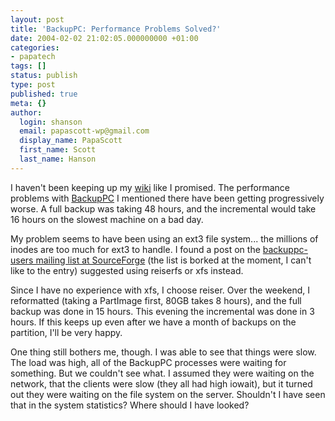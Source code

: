 ```yaml
---
layout: post
title: 'BackupPC: Performance Problems Solved?'
date: 2004-02-02 21:02:05.000000000 +01:00
categories:
- papatech
tags: []
status: publish
type: post
published: true
meta: {}
author:
  login: shanson
  email: papascott-wp@gmail.com
  display_name: PapaScott
  first_name: Scott
  last_name: Hanson
---
```

<p>I haven't been keeping up my <a title="Backup PC - PapaScottWiki" href="https://www.papascott.de/tavi/index.php?page=BackupPC">wiki</a> like I promised. The performance problems with <a title="BackupPC: Open Source Backup to disk" href="http://backuppc.sourceforge.net/">BackupPC</a> I mentioned there have been getting progressively worse. A full backup was taking 48 hours, and the incremental would take 16 hours on the slowest machine on a bad day. </p>
<p>My problem seems to have been using an ext3 file system... the millions of inodes are too much for ext3 to handle. I found a post on the <a href="http://sourceforge.net/mailarchive/forum.php?forum=backuppc-users">backuppc-users mailing list at SourceForge</a> (the list is borked at the moment, I can't like to the entry) suggested using reiserfs or xfs instead.</p>
<p>Since I have no experience with xfs, I choose reiser. Over the weekend, I reformatted (taking a PartImage first, 80GB takes 8 hours), and the full backup was done in 15 hours. This evening the incremental was done in 3 hours. If this keeps up even after we have a month of backups on the partition, I'll be very happy. </p>
<p>One thing still bothers me, though. I was able to see that things were slow. The load was high, all of the BackupPC processes were waiting for something. But we couldn't see what. I assumed they were waiting on the network, that the clients were slow (they all had high iowait), but it turned out they were waiting on the file system on the server. Shouldn't I have seen that in the system statistics? Where should I have looked?</p>
